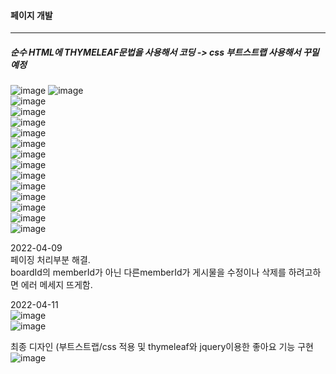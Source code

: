 #### 페이지 개발
------------------------------

##### 순수 HTML에 THYMELEAF문법을 사용해서 코딩 -> css 부트스트랩 사용해서 꾸밀예정

![image](https://user-images.githubusercontent.com/100845256/161985952-7410f723-4fca-4aba-b79d-0e2b463fc0fc.png)
![image](https://user-images.githubusercontent.com/100845256/161988152-f42d7e7b-5e99-4372-b3e4-85488383f023.png)      
![image](https://user-images.githubusercontent.com/100845256/161988311-667524ec-685c-4f7b-aaab-b6e2641197c2.png)       
![image](https://user-images.githubusercontent.com/100845256/161988403-6aa7c008-4a74-4737-a68c-8e883a6526c0.png)        
![image](https://user-images.githubusercontent.com/100845256/161988510-3a96d6bf-5c03-4490-9832-68ae075abd5d.png)       
![image](https://user-images.githubusercontent.com/100845256/161988629-6cb1362a-104f-4a08-82fe-b3b2594577a4.png)      
![image](https://user-images.githubusercontent.com/100845256/161988700-3d1e237e-8e18-431a-af6a-1ea604e1cff3.png)        
![image](https://user-images.githubusercontent.com/100845256/161988899-7190b590-d60c-4e8b-9ffa-684f370c2e2a.png)        
![image](https://user-images.githubusercontent.com/100845256/161989022-a8b15772-27ce-46f0-8c4a-bdc9c3b54217.png)       
![image](https://user-images.githubusercontent.com/100845256/161989122-26b89afe-93e9-437d-8669-b41865f666d1.png)        
![image](https://user-images.githubusercontent.com/100845256/161989281-4623b058-d9db-4c60-9bb6-34c14bba3486.png)       
![image](https://user-images.githubusercontent.com/100845256/161989526-28a64981-9611-49fa-824e-39547e2533f4.png)        
![image](https://user-images.githubusercontent.com/100845256/161989640-77ed6ec3-6db3-4134-8ef2-c431a3e10d01.png)     
![image](https://user-images.githubusercontent.com/100845256/161992198-d5401d92-813b-4c71-b20d-95127747b3d5.png)       
![image](https://user-images.githubusercontent.com/100845256/161992253-6c206aa2-3175-461e-b090-5457d15c2e32.png)      

2022-04-09      
페이징 처리부분 해결.       
boardId의 memberId가 아닌 다른memberId가 게시물을 수정이나 삭제를 하려고하면 에러 메세지 뜨게함.

2022-04-11              
![image](https://user-images.githubusercontent.com/100845256/162739336-8c9a04a7-4961-4af9-83d8-1db078946733.png)           
![image](https://user-images.githubusercontent.com/100845256/162739379-dcfcc869-e872-4f05-9eb7-adbca2e94986.png)    

최종 디자인 (부트스트랩/css 적용 및 thymeleaf와 jquery이용한 좋아요 기능 구현     
![image](https://user-images.githubusercontent.com/100845256/162739817-7b88bcf5-4cf3-4189-b629-49f096ce78ab.png)         

